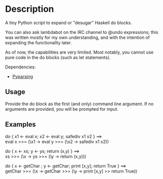 # Description

A tiny Python script to expand or "desugar" Haskell do blocks. 

You can also ask lambdabot on the IRC channel to @undo expressions;
this was written mostly for my own understanding, and with the
intention of expanding the functionality later.

As of now, the capabilities are very limited. Most notably,
you cannot use pure code in the do blocks (such as let statements). 

Dependencies:

* [Pyparsing](http://pyparsing.wikispaces.com/)

## Usage

Provide the do block as the first (and only) command line argument. 
If no arguments are provided, you will be prompted for input.

## Examples

do { x1 <- eval x; x2 <- eval y; safediv x1 x2 } ==>  
eval x >>= (\x1 -> eval y >>= (\x2 -> safediv x1 x2))

do { x <- xs; y <- ys; return (x,y) } ==>  
xs >>= (\x -> ys >>= (\y -> return (x,y)))

do { x <- getChar ; y <- getChar; print [x,y]; return True } ==>  
getChar >>= (\x -> getChar >>= (\y -> print [x,y] >> return True))


